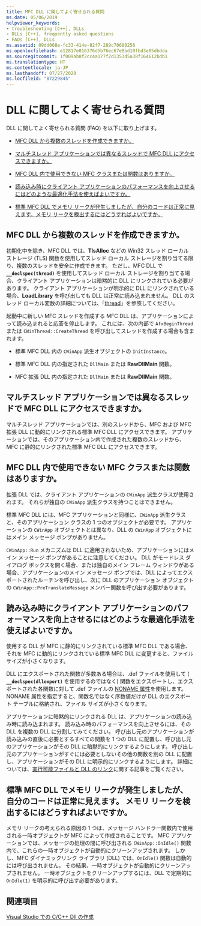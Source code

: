 ```yaml
---
title: MFC DLL に関してよく寄せられる質問
ms.date: 05/06/2019
helpviewer_keywords:
- troubleshooting [C++], DLLs
- DLLs [C++], frequently asked questions
- FAQs [C++], DLLs
ms.assetid: 09dd068e-fc33-414e-82f7-289c70680256
ms.openlocfilehash: e12817e016376d5b76ec67e8bd10fbd3e85dbdda
ms.sourcegitcommit: 1f009ab0f2cc4a177f2d1353d5a38f164612bdb1
ms.translationtype: HT
ms.contentlocale: ja-JP
ms.lasthandoff: 07/27/2020
ms.locfileid: "87229845"
---
```

# <a name="dll-frequently-asked-questions"></a>DLL に関してよく寄せられる質問

DLL に関してよく寄せられる質問 (FAQ) を以下に取り上げます。

- [MFC DLL から複数のスレッドを作成できますか。](#mfc_multithreaded_1)

- [マルチスレッド アプリケーションでは異なるスレッドで MFC DLL にアクセスできますか。](#mfc_multithreaded_2)

- [MFC DLL 内で使用できない MFC クラスまたは関数はありますか。](#mfc_prohibited_classes)

- [読み込み時にクライアント アプリケーションのパフォーマンスを向上させるにはどのような最適化手法を使えばよいですか。](#mfc_optimization)

- [標準 MFC DLL でメモリ リークが発生しましたが、自分のコードは正常に見えます。メモリ リークを検出するにはどうすればよいですか。](#memory_leak)

## <a name="can-an-mfc-dll-create-multiple-threads"></a><a name="mfc_multithreaded_1"></a> MFC DLL から複数のスレッドを作成できますか。

初期化中を除き、MFC DLL では、**TlsAlloc** などの Win32 スレッド ローカル ストレージ (TLS) 関数を使用してスレッド ローカル ストレージを割り当てる限り、複数のスレッドを安全に作成できます。 ただし、MFC DLL で **`__declspec(thread)`** を使用してスレッド ローカル ストレージを割り当てる場合、クライアント アプリケーションは暗黙的に DLL にリンクされている必要があります。 クライアント アプリケーションが明示的に DLL にリンクされている場合、**LoadLibrary** を呼び出しても DLL は正常に読み込まれません。 DLL のスレッド ローカル変数の詳細については、「[thread](../cpp/thread.md)」を参照してください。

起動中に新しい MFC スレッドを作成する MFC DLL は、アプリケーションによって読み込まれると応答を停止します。 これには、次の内部で `AfxBeginThread` または `CWinThread::CreateThread` を呼び出してスレッドを作成する場合も含まれます。

- 標準 MFC DLL 内の `CWinApp` 派生オブジェクトの `InitInstance`。

- 標準 MFC DLL 内の指定された `DllMain` または **RawDllMain** 関数。

- MFC 拡張 DLL 内の指定された `DllMain` または **RawDllMain** 関数。

## <a name="can-a-multithreaded-application-access-an-mfc-dll-in-different-threads"></a><a name="mfc_multithreaded_2"></a> マルチスレッド アプリケーションでは異なるスレッドで MFC DLL にアクセスできますか。

マルチスレッド アプリケーションでは、別のスレッドから、MFC および MFC 拡張 DLL に動的にリンクされる標準 MFC DLL にアクセスできます。 アプリケーションでは、そのアプリケーション内で作成された複数のスレッドから、MFC に静的にリンクされた標準 MFC DLL にアクセスできます。

## <a name="are-there-any-mfc-classes-or-functions-that-cannot-be-used-in-an-mfc-dll"></a><a name="mfc_prohibited_classes"></a> MFC DLL 内で使用できない MFC クラスまたは関数はありますか。

拡張 DLL では、クライアント アプリケーションの `CWinApp` 派生クラスが使用されます。 それらが独自の `CWinApp` 派生クラスを持つことはできません。

標準 MFC DLL には、MFC アプリケーションと同様に、`CWinApp` 派生クラスと、そのアプリケーション クラスの 1 つのオブジェクトが必要です。 アプリケーションの `CWinApp` オブジェクトとは異なり、DLL の `CWinApp` オブジェクトにはメイン メッセージ ポンプがありません。

`CWinApp::Run` メカニズムは DLL に適用されないため、アプリケーションにはメイン メッセージ ポンプがあることに注意してください。 DLL がモードレス ダイアログ ボックスを開く場合、または独自のメイン フレーム ウィンドウがある場合、アプリケーションのメイン メッセージ ポンプでは、DLL によってエクスポートされたルーチンを呼び出し、次に DLL のアプリケーション オブジェクトの `CWinApp::PreTranslateMessage` メンバー関数を呼び出す必要があります。

## <a name="what-optimization-techniques-should-i-use-to-improve-the-client-application39s-performance-when-loading"></a><a name="mfc_optimization"></a> 読み込み時にクライアント アプリケーションのパフォーマンスを向上させるにはどのような最適化手法を使えばよいですか。

使用する DLL が MFC に静的にリンクされている標準 MFC DLL である場合、それを MFC に動的にリンクされている標準 MFC DLL に変更すると、ファイル サイズが小さくなります。

DLL にエクスポートされた関数が多数ある場合は、.def ファイルを使用して ( **`__declspec(dllexport)`** を使用するのではなく) 関数をエクスポートし、エクスポートされた各関数に対して .def ファイルの [NONAME 属性](exporting-functions-from-a-dll-by-ordinal-rather-than-by-name.md)を使用します。 NONAME 属性を指定すると、関数名ではなく序数値だけが DLL のエクスポート テーブルに格納され、ファイル サイズが小さくなります。

アプリケーションに暗黙的にリンクされる DLL は、アプリケーションの読み込み時に読み込まれます。 読み込み時のパフォーマンスを向上させるには、その DLL を複数の DLL に分割してみてください。 呼び出し元のアプリケーションが読み込みの直後に必要とするすべての関数を 1 つの DLL に配置し、呼び出し元のアプリケーションがその DLL に暗黙的にリンクするようにします。 呼び出し元のアプリケーションがすぐには必要としないその他の関数を別の DLL に配置し、アプリケーションがその DLL に明示的にリンクするようにします。 詳細については、[実行可能ファイルと DLL のリンク](linking-an-executable-to-a-dll.md#determining-which-linking-method-to-use)に関する記事をご覧ください。

## <a name="there39s-a-memory-leak-in-my-regular-mfc-dll-but-my-code-looks-fine-how-can-i-find-the-memory-leak"></a><a name="memory_leak"></a> 標準 MFC DLL でメモリ リークが発生しましたが、自分のコードは正常に見えます。 メモリ リークを検出するにはどうすればよいですか。

メモリ リークの考えられる原因の 1 つは、メッセージ ハンドラー関数内で使用される一時オブジェクトが MFC によって作成されることです。 MFC アプリケーションでは、メッセージの処理の間に呼び出される `CWinApp::OnIdle()` 関数内で、これらの一時オブジェクトが自動的にクリーンアップされます。 しかし、MFC ダイナミックリンク ライブラリ (DLL) では、`OnIdle()` 関数は自動的には呼び出されません。 その結果、一時オブジェクトが自動的にクリーンアップされません。 一時オブジェクトをクリーンアップするには、DLL で定期的に `OnIdle(1)` を明示的に呼び出す必要があります。

## <a name="see-also"></a>関連項目

[Visual Studio での C/C++ Dll の作成](dlls-in-visual-cpp.md)
